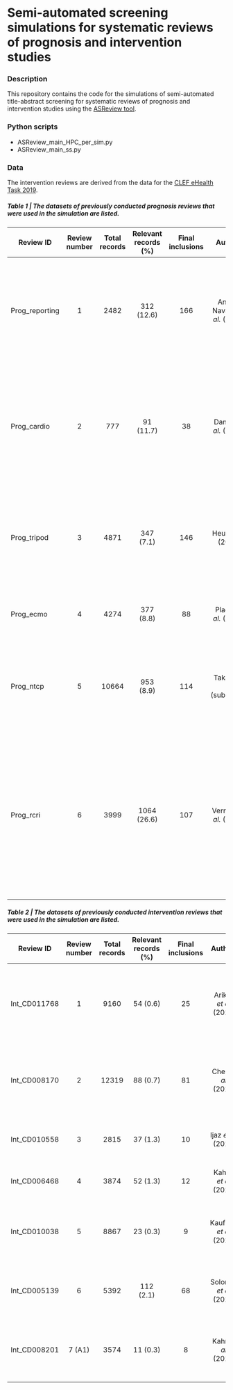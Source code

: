 # Semi-automated screening simulations for systematic reviews of prognosis and intervention studies

### Description
This repository contains the code for the simulations of semi-automated title-abstract screening for systematic reviews of prognosis and intervention studies using the [ASReview tool](https://github.com/asreview).

### Python scripts
- ASReview_main_HPC_per_sim.py
- ASReview_main_ss.py

### Data
The intervention reviews are derived from the data for the [CLEF eHealth Task 2019](https://github.com/CLEF-TAR/tar/tree/master/2019-TAR). 

##### Table 1 | The datasets of previously conducted **prognosis reviews** that were used in the simulation are listed.

| Review ID | Review number | Total records    | Relevant records (%)    | Final inclusions | Authors | Title |
| --- | :---:   | :---: | :---: | :---: | :---: | :---: |
| Prog_reporting | 1 | 2482   | 312 (12.6)   | 166 | Andaur Navarro *et al.* (2022) | Completeness of reporting of clinical prediction models developed using supervised machine learning: a systematic review|
| Prog_cardio | 2 | 777   | 91 (11.7)   | 38 | Damen *et al.* (2019) | Performance of the Framingham risk models and pooled cohort equations for predicting 10-year risk of cardiovascular disease: a systematic review and meta-analysis|
| Prog_tripod | 3 | 4871   | 347 (7.1)   | 146 | Heus *et al.* (2018) | Poor reporting of multivariable prediction model studies: towards a targeted implementation strategy of the TRIPOD statement|
| Prog_ecmo | 4 | 4274   | 377 (8.8)   | 88 | Pladet *et al.* (2023) | Prognostic models for mortality risk in patients requiring ECMO|
| Prog_ntcp | 5 | 10664   | 953 (8.9)   | 114 | Takada *et al.* (submitted) | Prognostic models for radiation‐induced complications after radiotherapy in head and neck cancer patients|
| Prog_rcri | 6 | 3999   | 1064 (26.6)   | 107 | Vernooij *et al.* (2021) | The comparative and added prognostic value of biomarkers to the Revised Cardiac Risk Index for preoperative prediction of major adverse cardiac events and all-cause mortality in patients who undergo noncardiac surgery|


##### Table 2 | The datasets of previously conducted **intervention reviews** that were used in the simulation are listed.

| Review ID | Review number | Total records    | Relevant records (%)    | Final inclusions | Authors | Title |
| --- | :---:   | :---: | :---: | :---: | :---: | :---: |
| Int_CD011768 | 1 | 9160   | 54 (0.6)   | 25 | Arikpo *et al.* (2018) | Educational interventions for improving primary caregiver complementary feeding practices for children aged 24 months and under|
| Int_CD008170 | 2 | 12319   | 88 (0.7)   | 81 | Chen *et al.* (2018) | First‐line drugs inhibiting the renin angiotensin system versus other first‐line antihypertensive drug classes for hypertension|
| Int_CD010558 | 3 | 2815   | 37 (1.3)   | 10 | Ijaz *et al.* (2018) | Psychological therapies for treatment‐resistant depression in adults|
| Int_CD006468 | 4 | 3874   | 52 (1.3)   | 12 | Kahale *et al.* (2018) | Anticoagulation for people with cancer and central venous catheters|
| Int_CD010038 | 5 | 8867   | 23 (0.3)   | 9 | Kaufman *et al.* (2018) | Face‐to‐face interventions for informing or educating parents about early childhood vaccination|
| Int_CD005139 | 6 | 5392   | 112 (2.1)   | 68 | Solomon *et al.* (2019) | Anti‐vascular endothelial growth factor for neovascular age‐related macular degeneration|
| Int_CD008201 | 7 (A1) | 3574   | 11 (0.3)   | 8 | Kahn *et al.* (2019) | Interventions for implementation of thromboprophylaxis in hospitalized patients at risk for venous thromboembolism|
